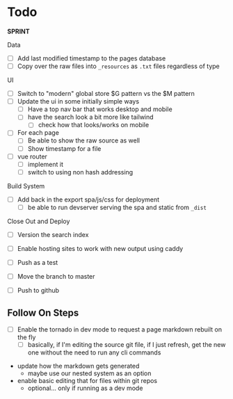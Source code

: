 # Todo

**SPRINT**

Data

* [ ] Add last modified timestamp to the pages database
* [ ] Copy over the raw files into `_resources` as `.txt` files regardless of type

UI

* [ ] Switch to "modern" global store $G pattern vs the $M pattern
* [ ] Update the ui in some initially simple ways
    * [ ] Have a top nav bar that works desktop and mobile
    * [ ] have the search look a bit more like tailwind
        * [ ] check how that looks/works on mobile
* [ ] For each page
    * [ ] Be able to show the raw source as well
    * [ ] Show timestamp for a file
* [ ] vue router
    * [ ] implement it
    * [ ] switch to using non hash addressing

Build System

* [ ] Add back in the export spa/js/css for deployment
    * [ ] be able to run devserver serving the spa and static from `_dist`

Close Out and Deploy

* [ ] Version the search index
* [ ] Enable hosting sites to work with new output using caddy
* [ ] Push as a test
* [ ] Move the branch to master
* [ ] Push to github


## Follow On Steps

* [ ] Enable the tornado in dev mode to request a page markdown rebuilt on the fly
    * [ ] basically, if I'm editing the source git file, if I just refresh, get the new one
          without the need to run any cli commands
* update how the markdown gets generated
    * maybe use our nested system as an option
* enable basic editing that for files within git repos
    * optional... only if running as a dev mode
